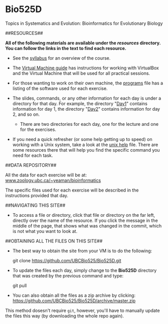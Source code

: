Bio525D
=======

Topics in Systematics and Evolution:
Bioinformatics for Evolutionary Biology

##RESOURCES##

**All of the following materials are available under the *resources* directory. You can follow the links in the text to find each resource.**

- See the [syllabus](https://github.com/UBCBio525/Bio525D/blob/master/resources/syllabus.md) for an overview of the course.

- The [Virtual Machine guide](https://github.com/UBCBio525/Bio525D/blob/master/resources/vm.md) has instructions for working with VirtualBox and the Virtual Machine that will be used for all practical sessions.

- For those wanting to work on their own machine, the [programs](https://github.com/UBCBio525/Bio525D/blob/master/resources/programs.md) file has a listing of the software used for each exercise.

- The slides, commands, or any other information for each day is under a directory for that day. For example, the directory "[Day1](https://github.com/UBCBio525/Bio525D/tree/master/Day1)" contains information for day 1, the directory "[Day2](https://github.com/UBCBio525/Bio525D/tree/master/Day2)" contains information for day 2, and so on.

   - There are two directories for each day, one for the lecture and one for the exercises.

- If you need a quick refresher (or some help getting up to speed) on working with a Unix system, take a look at the [unix help](https://github.com/UBCBio525/Bio525D/blob/master/resources/unix_help.md) file. There are some resources there that will help you find the specific command you need for each task. 

##DATA REPOSITORY##

All the data for each exercise will be at: www.zoology.ubc.ca/~yeaman/bioinformatics

The specific files used for each exercise will be described in the instructions provided that day.

##NAVIGATING THIS SITE##

- To access a file or directory, click that file or directory on the far left, directly over the name of the resource. If you click the message in the middle of the page, that shows what was changed in the commit, which is not what you want to look at.

##OBTAINING ALL THE FILES ON THIS SITE##

- The best way to obtain the site from your VM is to do the following:

    git clone https://github.com/UBCBio525/Bio525D.git

- To update the files each day, simply change to the **Bio525D** directory that was created by the previous command and type:

    git pull

- You can also obtain all the files as a zip archive by clicking: https://github.com/UBCBio525/Bio525D/archive/master.zip

This method dosesn't require `git`, however, you'll have to manually update the files this way (by downloading the whole repo again).